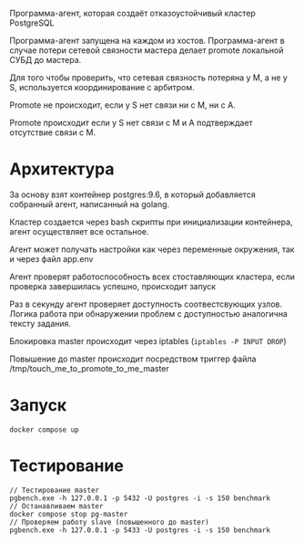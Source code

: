 Программа-агент, которая создаёт отказоустойчивый кластер PostgreSQL

Программа-агент запущена на каждом из хостов. Программа-агент в случае потери сетевой связности мастера делает promote локальной СУБД до мастера. 

Для того чтобы проверить, что сетевая связность потеряна у M, а не у S, используется координирование с арбитром. 

Promote не происходит, если у S нет связи ни с M, ни с А. 

Promote происходит если у S нет связи с M и А подтверждает отсутствие связи с М.

# Архитектура

За основу взят контейнер postgres:9.6, в который добавляется собранный агент, написанный на golang.

Кластер создается через bash скрипты при инициализации контейнера, агент осуществляет все остальное.

Агент может получать настройки как через переменные окружения, так и через файл app.env

Агент проверят работоспособность всех стоставляющих кластера, если проверка завершилась успешно, происходит запуск

Раз в секунду агент проверяет доступность соотвестсвующих узлов. Логика работа при обнаружении проблем с доступностью аналогична тексту задания.

Блокировка master происходит через iptables (```iptables -P INPUT DROP```)

Повышение до master происходит посредством триггер файла /tmp/touch_me_to_promote_to_me_master

# Запуск

```
docker compose up
```
# Тестирование

```
// Тестирование master 
pgbench.exe -h 127.0.0.1 -p 5432 -U postgres -i -s 150 benchmark
// Останавливаем master
docker compose stop pg-master
// Проверяем работу slave (повышенного до master)
pgbench.exe -h 127.0.0.1 -p 5433 -U postgres -i -s 150 benchmark
```
